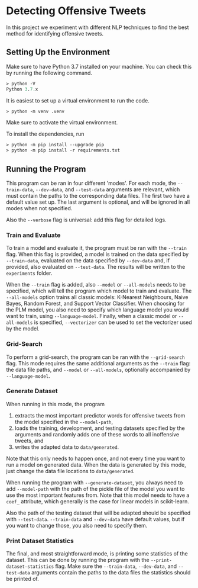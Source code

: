 # Detecting Offensive Tweets
In this project we experiment with different NLP techniques to find the best method for identifying offensive tweets.

## Setting Up the Environment
Make sure to have Python 3.7 installed on your machine.
You can check this by running the following command.

```ps
> python -V
Python 3.7.x
```

It is easiest to set up a virtual environment to run the code. 
```ps
> python -m venv .venv
```
Make sure to activate the virtual environment.

To install the dependencies, run
```ps
> python -m pip install --upgrade pip
> python -m pip install -r requirements.txt
```

## Running the Program
This program can be ran in four different 'modes'.
For each mode, the `--train-data`, `--dev-data`, and `--test-data` arguments are relevant, which must contain the paths to the corresponding data files.
The first two have a default value set up.
The last argument is optional, and will be ignored in all modes when not specified.

Also the `--verbose` flag is universal: add this flag for detailed logs.

### Train and Evaluate
To train a model and evaluate it, the program must be ran with the `--train` flag.
When this flag is provided, a model is trained on the data specified by `--train-data`, evaluated on the data specified by `--dev-data` and, if provided, also evaluated on `--test-data`.
The results will be written to the `experiments` folder.

When the `--train` flag is added, also `--model` or `--all-models` needs to be specified, which will tell the program which model to train and evaluate.
The `--all-models` option trains all classic models: K-Nearest Neighbours, Naive Bayes, Random Forest, and Support Vector Classifier.
When choosing for the PLM model, you also need to specify which language model you would want to train, using `--language-model`.
Finally, when a classic model or `--all-models` is specified, `--vectorizer` can be used to set the vectorizer used by the model.

### Grid-Search
To perform a grid-search, the program can be ran with the `--grid-search` flag.
This mode requires the same additional arguments as the `--train` flag: the data file paths, and `--model` or `--all-models`, optionally accompanied by `--language-model`.

### Generate Dataset
When running in this mode, the program
1. extracts the most important predictor words for offensive tweets from the model specified in the `--model-path`,
2. loads the training, development, and testing datasets specified by the arguments and randomly adds one of these words to all inoffensive tweets, and
3. writes the adapted data to `data/generated`.

Note that this only needs to happen once, and not every time you want to run a model on generated data.
When the data is generated by this mode, just change the data file locations to `data/generated`.

When running the program with `--generate-dataset`, you always need to add `--model-path` with the path of the pickle file of the model you want to use the most important features from.
Note that this model needs to have a `coef_` attribute, which generally is the case for linear models in scikit-learn.

Also the path of the testing dataset that will be adapted should be specified with `--test-data`.
`--train-data` and `--dev-data` have default values, but if you want to change those, you also need to specify them.

### Print Dataset Statistics
The final, and most straightforward mode, is printing some statistics of the dataset.
This can be done by running the program with the `--print-dataset-statistics` flag.
Make sure the `--train-data`, `--dev-data`, and `--test-data` arguments contain the paths to the data files the statistics should be printed of.
